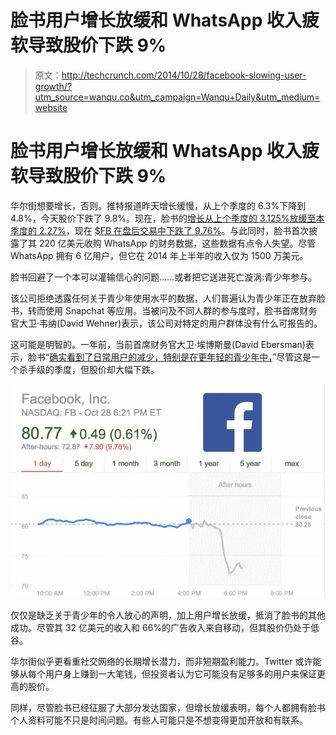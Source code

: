 # 脸书用户增长放缓和 WhatsApp 收入疲软导致股价下跌 9%

> 原文：<http://techcrunch.com/2014/10/28/facebook-slowing-user-growth/?utm_source=wanqu.co&utm_campaign=Wanqu+Daily&utm_medium=website>



# 脸书用户增长放缓和 WhatsApp 收入疲软导致股价下跌 9%



华尔街想要增长，否则。推特报道昨天增长缓慢，从上个季度的 6.3%下降到 4.8%，今天股价下跌了 9.8%。现在，脸书的[增长从上个季度的 3.125%放缓至本季度的 2.27%](https://beta.techcrunch.com/2014/10/28/facebook-q3-2014/)，现在 [$FB 在盘后交易中下跌了 9.76%](https://www.google.com/finance?cid=296878244325128)。与此同时，脸书首次披露了其 220 亿美元收购 WhatsApp 的财务数据，这些数据有点令人失望。尽管 WhatsApp 拥有 6 亿用户，但它在 2014 年上半年的收入仅为 1500 万美元。

脸书回避了一个本可以灌输信心的问题……或者把它送进死亡漩涡:青少年参与。

该公司拒绝透露任何关于青少年使用水平的数据，人们普遍认为青少年正在放弃脸书，转而使用 Snapchat 等应用。当被问及不同人群的参与度时，脸书首席财务官大卫·韦纳(David Wehner)表示，该公司对特定的用户群体没有什么可报告的。

这可能是明智的。一年前，当前首席财务官大卫·埃博斯曼(David Ebersman)表示，脸书“[确实看到了日常用户的减少，特别是在更年轻的青少年中，](https://beta.techcrunch.com/2013/10/30/facebook-teens-drop/)”尽管这是一个杀手级的季度，但股价却大幅下跌。

![Screen Shot 2014-10-28 at 3.21.27 PM](img/b06bd24381ec0fb764af117a1f99c0e5.png)

仅仅是缺乏关于青少年的令人放心的声明，加上用户增长放缓，抵消了脸书的其他成功。尽管其 32 亿美元的收入和 66%的广告收入来自移动，但其股价仍处于低谷。

华尔街似乎更看重社交网络的长期增长潜力，而非短期盈利能力。Twitter 或许能够从每个用户身上赚到一大笔钱，但投资者认为它可能没有足够多的用户来保证更高的股价。

同样，尽管脸书已经征服了大部分发达国家，但增长放缓表明，每个人都拥有脸书个人资料可能不只是时间问题。有些人可能只是不想变得更加开放和有联系。